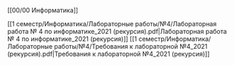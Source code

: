 [[00/00 Информатика]]

[[1 семестр/Информатика/Лабораторные работы/№4/Лабораторная работа № 4 по информатике_2021 (рекурсия).pdf|Лабораторная работа № 4 по информатике_2021 (рекурсия)]]
[[1 семестр/Информатика/Лабораторные работы/№4/Требования к лабораторной №4_2021 (рекурсия).pdf|Требования к лабораторной №4_2021 (рекурсия)]]